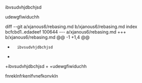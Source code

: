 	
ibvsudvhjdbchjsd

udewgfiwiduchh

diff --git a/xjanous6/rebasing.md b/xjanous6/rebasing.md
index bcfcbd1..edadeef 100644
--- a/xjanous6/rebasing.md
+++ b/xjanous6/rebasing.md
@@ -1 +1,4 @@
-       ibvsudvhjdbchjsd
+       
+ibvsudvhjdbchjsd
+
+udewgfiwiduchh

fnreklnfrkenlfvnefkonvkln
